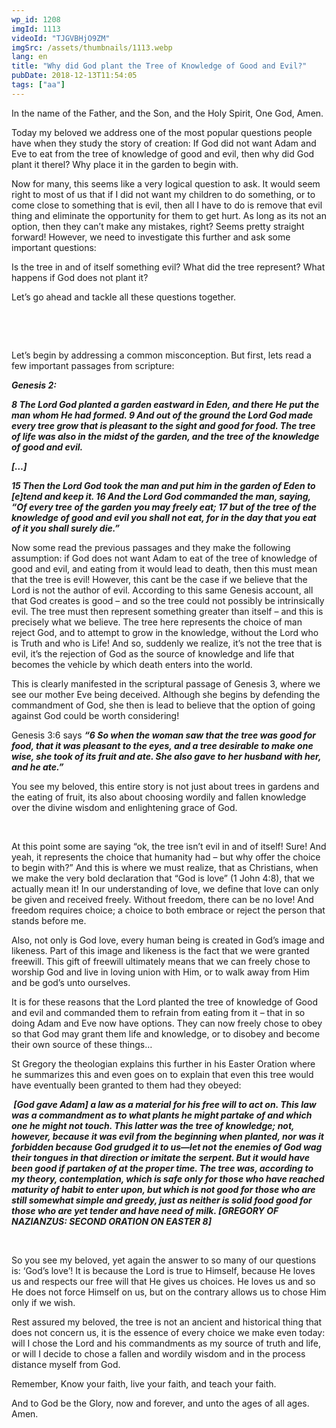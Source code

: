 ```yaml
---
wp_id: 1208
imgId: 1113
videoId: "TJGVBHjO9ZM"
imgSrc: /assets/thumbnails/1113.webp
lang: en
title: "Why did God plant the Tree of Knowledge of Good and Evil?"
pubDate: 2018-12-13T11:54:05
tags: ["aa"]
---
```


<p>In the name of the Father, and the Son, and the Holy Spirit, One God, Amen.</p>
<p>Today my beloved we address one of the most popular questions people have when they study the story of creation: If God did not want Adam and Eve to eat from the tree of knowledge of good and evil, then why did God plant it therel? Why place it in the garden to begin with.</p>
<p>Now for many, this seems like a very logical question to ask. It would seem right to most of us that if I did not want my children to do something, or to come close to something that is evil, then all I have to do is remove that evil thing and eliminate the opportunity for them to get hurt. As long as its not an option, then they can’t make any mistakes, right? Seems pretty straight forward! However, we need to investigate this further and ask some important questions:</p>
<p>Is the tree in and of itself something evil? What did the tree represent? What happens if God does not plant it?</p>
<p>Let’s go ahead and tackle all these questions together.</p>
<p>&nbsp;</p>
<p>&nbsp;</p>
<p>Let’s begin by addressing a common misconception. But first, lets read a few important passages from scripture:</p>
<p><strong><em>Genesis 2: </em></strong></p>
<p><strong><em>8 The Lord God planted a garden eastward in Eden, and there He put the man whom He had formed. 9 And out of the ground the Lord God made every tree grow that is pleasant to the sight and good for food. The tree of life was also in the midst of the garden, and the tree of the knowledge of good and evil. </em></strong></p>
<p><strong><em>[…]</em></strong></p>
<p><strong><em>15 Then the Lord God took the man and put him in the garden of Eden to [e]tend and keep it. 16 And the Lord God commanded the man, saying, “Of every tree of the garden you may freely eat; 17 but of the tree of the knowledge of good and evil you shall not eat, for in the day that you eat of it you shall surely die.”</em></strong></p>
<p>Now some read the previous passages and they make the following assumption: if God does not want Adam to eat of the tree of knowledge of good and evil, and eating from it would lead to death, then this must mean that the tree is evil! However, this cant be the case if we believe that the Lord is not the author of evil. According to this same Genesis account, all that God creates is good – and so the tree could not possibly be intrinsically evil. The tree must then represent something greater than itself – and this is precisely what we believe. The tree here represents the choice of man reject God, and to attempt to grow in the knowledge, without the Lord who is Truth and who is Life! And so, suddenly we realize, it’s not the tree that is evil, it’s the rejection of God as the source of knowledge and life that becomes the vehicle by which death enters into the world.</p>
<p>This is clearly manifested in the scriptural passage of Genesis 3, where we see our mother Eve being deceived. Although she begins by defending the commandment of God, she then is lead to believe that the option of going against God could be worth considering!</p>
<p>Genesis 3:6 says <strong><em>“6 So when the woman saw that the tree was good for food, that it was pleasant to the eyes, and a tree desirable to make one wise, she took of its fruit and ate. She also gave to her husband with her, and he ate.”</em></strong></p>
<p>You see my beloved, this entire story is not just about trees in gardens and the eating of fruit, its also about choosing wordily and fallen knowledge over the divine wisdom and enlightening grace of God.</p>
<p>&nbsp;</p>
<p>At this point some are saying “ok, the tree isn’t evil in and of itself! Sure! And yeah, it represents the choice that humanity had – but why offer the choice to begin with?” And this is where we must realize, that as Christians, when we make the very bold declaration that “God is love” (1 John 4:8), that we actually mean it! In our understanding of love, we define that love can only be given and received freely. Without freedom, there can be no love! And freedom requires choice; a choice to both embrace or reject the person that stands before me.</p>
<p>Also, not only is God love, every human being is created in God’s image and likeness. Part of this image and likeness is the fact that we were granted freewill. This gift of freewill ultimately means that we can freely chose to worship God and live in loving union with Him, or to walk away from Him and be god’s unto ourselves.</p>
<p>It is for these reasons that the Lord planted the tree of knowledge of Good and evil and commanded them to refrain from eating from it – that in so doing Adam and Eve now have options. They can now freely chose to obey so that God may grant them life and knowledge, or to disobey and become their own source of these things…</p>
<p>St Gregory the theologian explains this further in his Easter Oration where he summarizes this and even goes on to explain that even this tree would have eventually been granted to them had they obeyed:</p>
<p><strong><em> [God gave Adam] a law as a material for his free will to act on. This law was a commandment as to what plants he might partake of and which one he might not touch. This latter was the tree of knowledge; not, however, because it was evil from the beginning when planted, nor was it forbidden because God grudged it to us—let not the enemies of God wag their tongues in that direction or imitate the serpent. But it would have been good if partaken of at the proper time. The tree was, according to my theory, contemplation, which is safe only for those who have reached maturity of habit to enter upon, but which is not good for those who are still somewhat simple and greedy, just as neither is solid food good for those who are yet tender and have need of milk. [G</em></strong><strong><em>REGORY OF </em></strong><strong><em>N</em></strong><strong><em>AZIANZUS</em></strong><strong><em>: S</em></strong><strong><em>ECOND </em></strong><strong><em>O</em></strong><strong><em>RATION ON </em></strong><strong><em>E</em></strong><strong><em>ASTER 8]</em></strong></p>
<p>&nbsp;</p>
<p>So you see my beloved, yet again the answer to so many of our questions is: ‘God’s love’! It is because the Lord is true to Himself, because He loves us and respects our free will that He gives us choices. He loves us and so He does not force Himself on us, but on the contrary allows us to chose Him only if we wish.</p>
<p>Rest assured my beloved, the tree is not an ancient and historical thing that does not concern us, it is the essence of every choice we make even today: will I chose the Lord and his commandments as my source of truth and life, or will I decide to chose a fallen and wordily wisdom and in the process distance myself from God.</p>
<p>Remember, Know your faith, live your faith, and teach your faith.</p>
<p>And to God be the Glory, now and forever, and unto the ages of all ages. Amen.</p>

